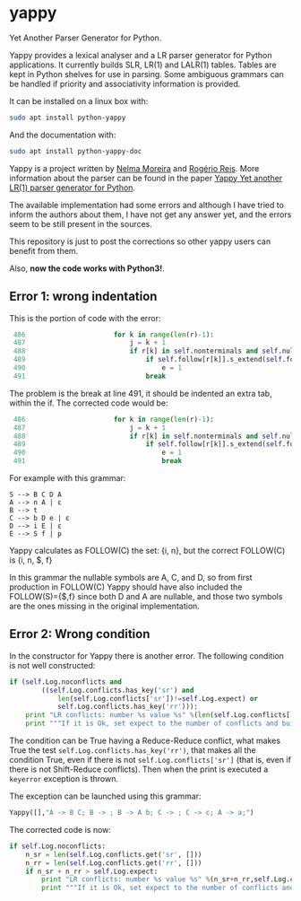 # yappy

Yet Another Parser Generator for Python.

Yappy provides a lexical analyser and a LR parser generator
for Python applications. It currently builds SLR,
LR(1) and LALR(1) tables. Tables are kept in Python shelves for use
in parsing.  Some ambiguous grammars can be handled if priority
and associativity information is provided.

It can be installed on a linux box with:
```bash
sudo apt install python-yappy
```

And the documentation with:
```bash
sudo apt install python-yappy-doc
```

Yappy is a project written by [Nelma Moreira](http://www.dcc.fc.up.pt/~nam/web/)
and [Rogério Reis](http://www.dcc.fc.up.pt/~rvr/). More information about
the parser can be found in the paper [Yappy Yet another LR(1) parser generator for Python](https://www.researchgate.net/publication/237445856_Yappy_Yet_another_LR1_parser_generator_for_Python).

The available implementation had some errors and although I have tried to inform 
the authors about them, I have not get any answer yet, and the errors seem
to be still present in the sources.

This repository is just to
post the corrections so other yappy users can benefit from them.

Also, **now the code works with Python3!**.

## Error 1: wrong indentation

This is the portion of code with the error:
```python
 486                      for k in range(len(r)-1): 
 487                          j = k + 1 
 488                          if r[k] in self.nonterminals and self.nullable[string.join(r[j:])]: 
 489                              if self.follow[r[k]].s_extend(self.follow[s]): 
 490                                  e = 1 
 491                              break 
```

The problem is the break at line 491, it should be indented an extra tab,
within the if. The corrected code would be:
```python
 486                      for k in range(len(r)-1): 
 487                          j = k + 1 
 488                          if r[k] in self.nonterminals and self.nullable[string.join(r[j:])]: 
 489                              if self.follow[r[k]].s_extend(self.follow[s]): 
 490                                  e = 1 
 491                                  break 
```

For example with this grammar:
```
S --> B C D A 
A --> n A | ε 
B --> t 
C --> b D e | ε 
D --> i E | ε 
E --> S f | p 
```

Yappy calculates as FOLLOW(C) the set: {i, n}, but the correct
FOLLOW(C) is {i, n, $, f}

In this grammar the nullable symbols are A, C, and D, so from first
production in FOLLOW(C) Yappy should have also included the FOLLOW(S)={$,f} since
both D and A are nullable, and those two symbols are the ones missing in the
original implementation.


## Error 2: Wrong condition

In the constructor for Yappy there is another error. The following condition
is not well constructed:
```python
if (self.Log.noconflicts and
        ((self.Log.conflicts.has_key('sr') and
            len(self.Log.conflicts['sr'])!=self.Log.expect) or
            self.Log.conflicts.has_key('rr'))):
    print "LR conflicts: number %s value %s" %(len(self.Log.conflicts['sr']),self.Log.conflicts)
    print """If it is Ok, set expect to the number of conflicts and build table again"""
```
The condition can be True having a Reduce-Reduce conflict, what makes True the
test `self.Log.conflicts.has_key('rr')`, that makes all the condition True,
even if there is not `self.Log.conflicts['sr']` (that is, even if there is not
Shift-Reduce conflicts). Then when the print is executed a `keyerror` exception
is thrown.

The exception can be launched using this grammar:
```python
Yappy([],"A -> B C; B -> ; B -> A b; C -> ; C -> c; A -> a;")
```

The corrected code is now:
```python
if self.Log.noconflicts:
    n_sr = len(self.Log.conflicts.get('sr', []))
    n_rr = len(self.Log.conflicts.get('rr', []))
    if n_sr + n_rr > self.Log.expect:
        print "LR conflicts: number %s value %s" %(n_sr+n_rr,self.Log.conflicts)
        print """If it is Ok, set expect to the number of conflicts and build table again"""
```
